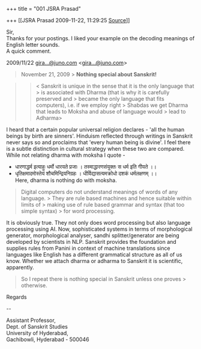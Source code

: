+++
title = "001 JSRA Prasad"

+++
[[JSRA Prasad	2009-11-22, 11:29:25 [Source](https://groups.google.com/g/bvparishat/c/ngiZ7XjrDuQ)]]



Sir,  
Thanks for your postings. I liked your example on the decoding meanings of English letter sounds.  
A quick comment.  
  

2009/11/22 [gira...@juno.com]() \<[gira...@juno.com]()\>  

> November 21, 2009 >
> **Nothing special about Sanskrit!**

> 
> > \< Sanskrit is unique in the sense that it is the only language that > is associated with Dharma (that is why it is carefully preserved and > became the only language that fits computers), i.e. if we employ right > Shabdas we get Dharma that leads to Moksha and abuse of language would > lead to Adharma>



I heard that a certain popular universal religion declares - 'all the human beings by birth are sinners'. Hinduism reflected through writings in Sanskrit never says so and proclaims that 'every human being is divine'. I feel there is a subtle distinction in cultural strategy when these two are compared. While not relating dharma with moksha I quote -  
- धारणाद्धर्म इत्याहुः धर्मो धारयते प्रजाः । तस्माद्धारणसंयुक्तः स धर्म इति गीयते ।।  
- धृतिक्षमादमोस्तेयं शौचमिन्द्रियनिग्रहः । धीर्विद्यासत्यमक्रोधो दशकं धर्मलक्षणम् ।।  
Here, dharma is nothing do with moksha.  
  

> Digital computers do not understand meanings of words of any language. > They are rule based machines and hence suitable within limits of > making use of rule based grammar and syntax (that too simple syntax) > for word processing.
> > 

It is obviously true. They not only does word processing but also language processing using AI. Now, sophisticated systems in terms of morphological generator, morphological analyser, sandhi splitter/generator are being developed by scientists in NLP. Sanskrit provides the foundation and supplies rules from Panini in context of machine translations since languages like English has a different grammatical structure as all of us know. Whether we attach dharma or adharma to Sanskrit it is scientific, apparently.  



> So I repeat there is nothing special in Sanskrit unless one proves > otherwise.

  
Regards  
  
--  

Assistant Professor,  
Dept. of Sanskrit Studies  
University of Hyderabad,  
Gachibowli, Hyderabad - 500046  
  

